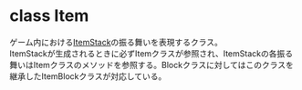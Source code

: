 # class Item
ゲーム内における[ItemStack][1]の振る舞いを表現するクラス。  
ItemStackが生成されるときに必ずItemクラスが参照され、ItemStackの各振る舞いはItemクラスのメソッドを参照する。Blockクラスに対してはこのクラスを継承したItemBlockクラスが対応している。

[1]:/ForgeBin/net/minecraft/item/ItemStack.md
